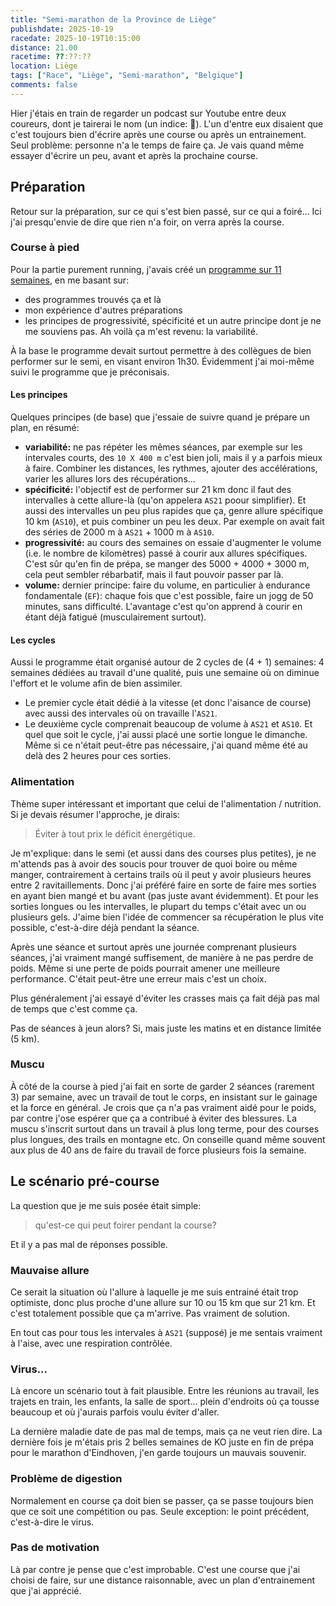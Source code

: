 ```yaml
---
title: "Semi-marathon de la Province de Liège"
publishdate: 2025-10-19
racedate: 2025-10-19T10:15:00
distance: 21.00
racetime: ??:??:??
location: Liège
tags: ["Race", "Liège", "Semi-marathon", "Belgique"]
comments: false
---
```


Hier j'étais en train de regarder un podcast sur Youtube entre deux coureurs, dont je tairerai le nom (un indice: 🧢). L'un d'entre eux disaient que c'est toujours bien d'écrire après une course ou après un entrainement. Seul problème: personne n'a le temps de faire ça. Je vais quand même essayer d'écrire un peu, avant et après la prochaine course.

## Préparation

Retour sur la préparation, sur ce qui s'est bien passé, sur ce qui a foiré... Ici j'ai presqu'envie de dire que rien n'a foir, on verra après la course.

### Course à pied

Pour la partie purement running, j'avais créé un [programme sur 11 semaines](https://docs.google.com/spreadsheets/d/1al_8GhpnFyG9XPp6w20onTFTz-X_Zlbd3CmFn3o48VI/edit?gid=0#gid=0), en me basant sur:
- des programmes trouvés ça et là
- mon expérience d'autres préparations
- les principes de progressivité, spécificité et un autre principe dont je ne me souviens pas. Ah voilà ça m'est revenu: la variabilité.

À la base le programme devait surtout permettre à des collègues de bien performer sur le semi, en visant environ 1h30. Évidemment j'ai moi-même suivi le programme que je préconisais.

#### Les principes

Quelques principes (de base) que j'essaie de suivre quand je prépare un plan, en résumé:
- __variabilité:__ ne pas répéter les mêmes séances, par exemple sur les intervales courts, des `10 X 400 m` c'est bien joli, mais il y a parfois mieux à faire. Combiner les distances, les rythmes, ajouter des accélérations, varier les allures lors des récupérations...
- __spécificité:__ l'objectif est de performer sur 21 km donc il faut des intervalles à cette allure-là (qu'on appelera `AS21` poour simplifier). Et aussi des intervalles un peu plus rapides que ça, genre allure spécifique 10 km (`AS10`), et puis combiner un peu les deux. Par exemple on avait fait des séries de 2000 m à `AS21` + 1000 m à `AS10`. 
- __progressivité:__ au cours des semaines on essaie d'augmenter le volume (i.e. le nombre de kilomètres) passé à courir aux allures spécifiques. C'est sûr qu'en fin de prépa, se manger des 5000 + 4000 + 3000 m, cela peut sembler rébarbatif, mais il faut pouvoir passer par là.
- __volume:__ dernier principe: faire du volume, en particulier à endurance fondamentale (`EF`): chaque fois que c'est possible, faire un jogg de 50 minutes, sans difficulté. L'avantage c'est qu'on apprend à courir en étant déjà fatigué (musculairement surtout).

#### Les cycles

Aussi le programme était organisé autour de 2 cycles de (4 + 1) semaines: 4 semaines dédiées au travail d'une qualité, puis une semaine où on diminue l'effort et le volume afin de bien assimiler. 

- Le premier cycle était dédié à la vitesse (et donc l'aisance de course) avec aussi des intervales où on travaille l'`AS21`. 
- Le deuxième cycle comprenait beaucoup de volume à `AS21` et `AS10`. Et quel que soit le cycle, j'ai aussi placé une sortie longue le dimanche. Même si ce n'était peut-être pas nécessaire, j'ai quand même été au delà des 2 heures pour ces sorties.

### Alimentation

Thème super intéressant et important que celui de l'alimentation / nutrition. Si je devais résumer l'approche, je dirais: 
> Éviter à tout prix le déficit énergétique.

Je m'explique: dans le semi (et aussi dans des courses plus petites), je ne m'attends pas à avoir des soucis pour trouver de quoi boire ou même manger, contrairement à certains trails où il peut y avoir plusieurs heures entre 2 ravitaillements. Donc j'ai préféré faire en sorte de faire mes sorties en ayant bien mangé et bu avant (pas juste avant évidemment). Et pour les sorties longues ou les intervalles, le plupart du temps c'était avec un ou plusieurs gels. J'aime bien l'idée de commencer sa récupération le plus vite possible, c'est-à-dire déjà pendant la séance.

Après une séance et surtout après une journée comprenant plusieurs séances, j'ai vraiment mangé suffisement, de manière à ne pas perdre de poids. Même si une perte de poids pourrait amener une meilleure performance. C'était peut-être une erreur mais c'est un choix. 

Plus généralement j'ai essayé d'éviter les crasses mais ça fait déjà pas mal de temps que c'est comme ça.

Pas de séances à jeun alors? Si, mais juste les matins et en distance limitée (5 km).

### Muscu

À côté de la course à pied j'ai fait en sorte de garder 2 séances (rarement 3) par semaine, avec un travail de tout le corps, en insistant sur le gainage et la force en général. Je crois que ça n'a pas vraiment aidé pour le poids, par contre j'ose espérer que ça a contribué à éviter des blessures. La muscu s'inscrit surtout dans un travail à plus long terme, pour des courses plus longues, des trails en montagne etc. On conseille quand même souvent aux plus de 40 ans de faire du travail de force plusieurs fois la semaine.

## Le scénario pré-course

La question que je me suis posée était simple:
> qu'est-ce qui peut foirer pendant la course?

Et il y a pas mal de réponses possible.

### Mauvaise allure

Ce serait la situation où l'allure à laquelle je me suis entrainé était trop optimiste, donc plus proche d'une allure sur 10 ou 15 km que sur 21 km. Et c'est totalement possible que ça m'arrive. Pas vraiment de solution.

En tout cas pour tous les intervales à `AS21` (supposé) je me sentais vraiment à l'aise, avec une respiration contrôlée.

### Virus...

Là encore un scénario tout à fait plausible. Entre les réunions au travail, les trajets en train, les enfants, la salle de sport... plein d'endroits où ça tousse beaucoup et où j'aurais parfois voulu éviter d'aller.

La dernière maladie date de pas mal de temps, mais ça ne veut rien dire. La dernière fois je m'étais pris 2 belles semaines de KO juste en fin de prépa pour le marathon d'Eindhoven, j'en garde toujours un mauvais souvenir.

### Problème de digestion

Normalement en course ça doit bien se passer, ça se passe toujours bien que ce soit une compétition ou pas. Seule exception: le point précédent, c'est-à-dire le virus. 

### Pas de motivation

Là par contre je pense que c'est improbable. C'est une course que j'ai choisi de faire, sur une distance raisonnable, avec un plan d'entrainement que j'ai apprécié. 
